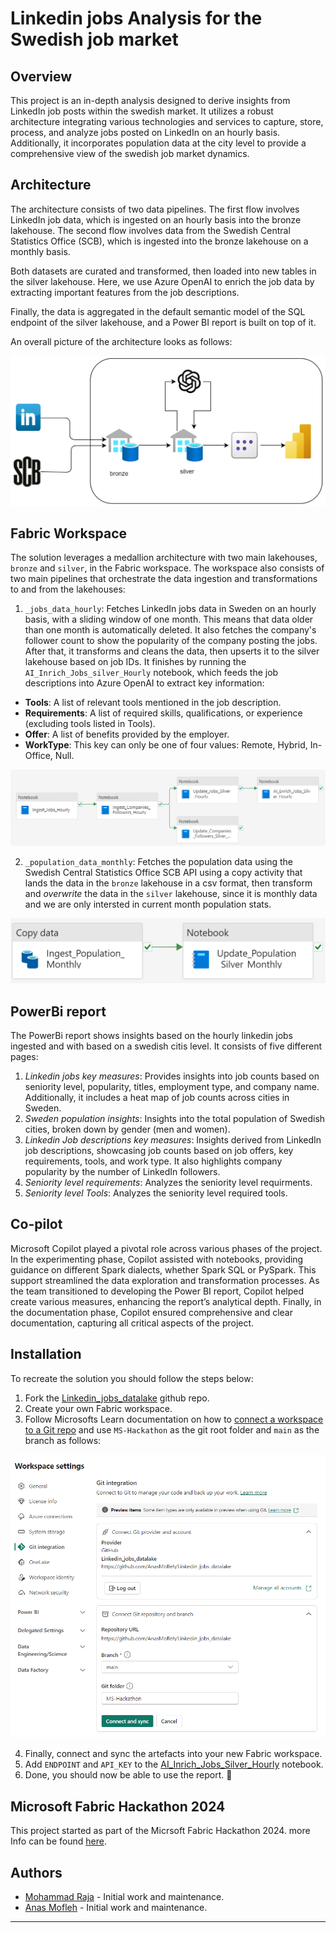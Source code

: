 # Linkedin jobs Analysis for the Swedish job market 

## Overview

This project is an in-depth analysis designed to derive insights from LinkedIn job posts within the swedish market. It utilizes a robust architecture integrating various technologies and services to capture, store, process, and analyze jobs posted on LinkedIn on an hourly basis. Additionally, it incorporates population data at the city level to provide a comprehensive view of the swedish job market dynamics.

## Architecture

The architecture consists of two data pipelines. The first flow involves LinkedIn job data, which is ingested on an hourly basis into the bronze lakehouse. The second flow involves data from the Swedish Central Statistics Office (SCB), which is ingested into the bronze lakehouse on a monthly basis.

Both datasets are curated and transformed, then loaded into new tables in the silver lakehouse. Here, we use Azure OpenAI to enrich the job data by extracting important features from the job descriptions.

Finally, the data is aggregated in the default semantic model of the SQL endpoint of the silver lakehouse, and a Power BI report is built on top of it.

An overall picture of the architecture looks as follows:

<img src="thumbnail.png">

## Fabric Workspace

The solution leverages a medallion architecture with two main lakehouses, `bronze` and `silver`, in the Fabric workspace. The workspace also consists of two main pipelines that orchestrate the data ingestion and transformations to and from the lakehouses:

1. `_jobs_data_hourly`:
   Fetches LinkedIn jobs data in Sweden on an hourly basis, with a sliding window of one month. This means that data older than one month is automatically deleted. It also fetches the company's follower count to show the popularity of the company posting the jobs. After that, it transforms and cleans the data, then upserts it to the silver lakehouse based on job IDs. It finishes by running the `AI_Inrich_Jobs_silver_Hourly` notebook, which feeds the job descriptions into Azure OpenAI to extract key information:

- **Tools**: A list of relevant tools mentioned in the job description.
- **Requirements**: A list of required skills, qualifications, or experience (excluding tools listed in Tools).
- **Offer**: A list of benefits provided by the employer.
- **WorkType**: This key can only be one of four values: Remote, Hybrid, In-Office, Null.

<img src="assets/_jobs_data_hourly.png">

2. `_population_data_monthly`:
   Fetches the population data using the Swedish Central Statistics Office SCB API using a copy activity that lands the data in the `bronze` lakehouse in a csv format, then transform and *overwrite* the data in the `silver` lakehouse, since it is monthly data and we are only intersted in current month population stats.

<img src="assets/_population_data_monthly_pipeline.png">


## PowerBi report
The PowerBi report shows insights based on the hourly linkedin jobs ingested and with based on a swedish citis level. It consists of five different pages:
1. *Linkedin jobs key measures*: Provides insights into job counts based on seniority level, popularity, titles, employment type, and company name. Additionally, it includes a heat map of job counts across cities in Sweden.
2. *Sweden population insights*: Insights into the total population of Swedish cities, broken down by gender (men and women).
3. *Linkedin Job descriptions key measures*: Insights derived from LinkedIn job descriptions, showcasing job counts based on job offers, key requirements, tools, and work type. It also highlights company popularity by the number of LinkedIn followers.
4. *Seniority level requirements*: Analyzes the seniority level requirments.
5. *Seniority level Tools*: Analyzes the seniority level required tools.

## Co-pilot

Microsoft Copilot played a pivotal role across various phases of the project. In the experimenting phase, Copilot assisted with notebooks, providing guidance on different Spark dialects, whether Spark SQL or PySpark. This support streamlined the data exploration and transformation processes. As the team transitioned to developing the Power BI report, Copilot helped create various measures, enhancing the report’s analytical depth. Finally, in the documentation phase, Copilot ensured comprehensive and clear documentation, capturing all critical aspects of the project.

## Installation
To recreate the solution you should follow the steps below: 

1. Fork the [Linkedin_jobs_datalake](https://github.com/AnasMofleh/Linkedin_jobs_datalake.git) github repo.
2. Create your own Fabric workspace.
3. Follow Microsofts Learn documentation on how to [connect a workspace to a Git repo](https://learn.microsoft.com/en-us/fabric/cicd/git-integration/git-get-started?tabs=azure-devops%2CGitHub%2Ccommit-to-git#connect-to-a-git-repo) and use `MS-Hackathon` as the git root folder and `main` as the branch as follows: 

<img src="assets/installation.png">

4. Finally, connect and sync the artefacts into your new Fabric workspace.
5. Add `ENDPOINT` and `API_KEY` to the [AI_Inrich_Jobs_Silver_Hourly](MS-Hackathon/AI_Inrich_Jobs_Silver_Hourly.Notebook/notebook-content.py) notebook.
6. Done, you should now be able to use the report. 🎉

## Microsoft Fabric Hackathon 2024
This project started as part of the Micrsoft Fabric Hackathon 2024. more Info can be found [here](https://devpost.com/software/ms-hackathon).
## Authors

- [Mohammad Raja](https://www.linkedin.com/in/mohammad-raja-455a62229/) - Initial work and maintenance.
- [Anas Mofleh](https://www.linkedin.com/in/anas-mofleh/) - Initial work and maintenance.

---
